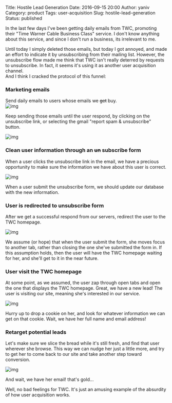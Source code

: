 Title: Hostile Lead Generation
Date: 2016-09-15 20:00
Author: yaniv
Category: product
Tags: user-acquisition
Slug: hostile-lead-generation
Status: published

In the last few days I've been getting daily emails from TWC, promoting
their "Time Warner Cable Business Class" service. I don't know anything
about this service, and since I don't run a business, its irrelevant to
me. 

Until today I simply deleted those emails, but today I got annoyed, and
made an effort to indicate it by unsubscribing from their mailing list.
However, the unsubscribe flow made me think that TWC isn't really
deterred by requests to unsubscribe. In fact, it seems it's using it as
another user acquisition channel.  
And I think I cracked the protocol of this funnel:

### Marketing emails

Send daily emails to users whose emails we ~~get~~ buy.  
![img](//media.prodissues.com/images/2016/09/twc-email.png)

Keep sending those emails until the user respond, by clicking on the
unsubscribe link, or selecting the gmail "report spam & unsubscribe"
button.  

![img](//media.prodissues.com/images/2016/09/twc-unsubscribe.png)

### Clean user information through an ~~un~~ subscribe form

When a user clicks the unsubscribe link in the email, we have a precious
opportunity to make sure the information we have about this user is
correct.

![img](//media.prodissues.com/images/2016/09/twc-unsubscribe-form.png)

When a user submit the unsubscribe form, we should update our database
with the new information.

### User is redirected to unsubscribe form

After we get a successful respond from our servers, redirect the user to
the TWC homepage.

![img](//media.prodissues.com/images/2016/09/twc-unsubscribe-confirmation.png)

We assume (or hope) that when the user submit the form, she moves focus
to another tab, rather than closing the one she've submitted the form
in. If this assumption holds, then the user will have the TWC homepage
waiting for her, and she'll get to it in the near future.

### User visit the TWC homepage

At some point, as we assumed, the user zap through open tabs and open
the one that displays the TWC homepage. Great, we have a new lead! The
user is visiting our site, meaning she's interested in our service.

![img](//media.prodissues.com/images/2016/09/twc-redirect-to-homepage.png)

Hurry up to drop a cookie on her, and look for whatever information we
can get on that cookie. Wait, we have her full name and email address!

### Retarget potential leads

Let's make sure we slice the bread while it's still fresh, and find that
user wherever she browse. This way we can nudge her just a little more,
and try to get her to come back to our site and take another step toward
conversion.

![img](//media.prodissues.com/images/2016/09/twc-retargeting.png)

And wait, we have her email! that's gold...

Well, no bad feelings for TWC. It's just an amusing example of the
absurdity of how user acquisition works.
